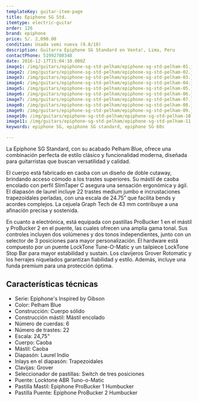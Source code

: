 ```yaml
---
templateKey: guitar-item-page
title: Epiphone SG Std.
itemtype: electric-guitar
order: 126
brand: epiphone
price: S/. 2,090.00
condition: Usada semi nueva (9.8/10)
description: Guitarra Epiphone SG Standard en Venta!, Lima, Peru
contactPhone: 51992780348
date: 2016-12-17T15:04:10.000Z
image1: /img/guitars/epiphone-sg-std-pelham/epiphone-sg-std-pelham-01.jpg
image2: /img/guitars/epiphone-sg-std-pelham/epiphone-sg-std-pelham-02.jpg
image3: /img/guitars/epiphone-sg-std-pelham/epiphone-sg-std-pelham-03.jpg
image4: /img/guitars/epiphone-sg-std-pelham/epiphone-sg-std-pelham-04.jpg
image5: /img/guitars/epiphone-sg-std-pelham/epiphone-sg-std-pelham-05.jpg
image6: /img/guitars/epiphone-sg-std-pelham/epiphone-sg-std-pelham-06.jpg
image7: /img/guitars/epiphone-sg-std-pelham/epiphone-sg-std-pelham-07.jpg
image8: /img/guitars/epiphone-sg-std-pelham/epiphone-sg-std-pelham-08.jpg
image9: /img/guitars/epiphone-sg-std-pelham/epiphone-sg-std-pelham-09.jpg
image10: /img/guitars/epiphone-sg-std-pelham/epiphone-sg-std-pelham-10.jpg
image11: /img/guitars/epiphone-sg-std-pelham/epiphone-sg-std-pelham-11.jpg
keywords: epiphone SG, epiphone SG standard, epiphone SG 60s

---
```

La Epiphone SG Standard, con su acabado Pelham Blue, ofrece una combinación perfecta de estilo clásico y funcionalidad moderna, diseñada para guitarristas que buscan versatilidad y calidad.

El cuerpo está fabricado en caoba con un diseño de doble cutaway, brindando acceso cómodo a los trastes superiores. Su mástil de caoba encolado con perfil SlimTaper C asegura una sensación ergonómica y ágil. El diapasón de laurel incluye 22 trastes medium jumbo e incrustaciones trapezoidales perladas, con una escala de 24.75” que facilita bends y acordes complejos. La cejuela Graph Tech de 43 mm contribuye a una afinación precisa y sostenida.

En cuanto a electrónica, está equipada con pastillas ProBucker 1 en el mástil y ProBucker 2 en el puente, las cuales ofrecen una amplia gama tonal. Sus controles incluyen dos volúmenes y dos tonos independientes, junto con un selector de 3 posiciones para mayor personalización. El hardware está compuesto por un puente LockTone Tune-O-Matic y un tailpiece LockTone Stop Bar para mayor estabilidad y sustain. Los clavijeros Grover Rotomatic y los herrajes niquelados garantizan fiabilidad y estilo. Además, incluye una funda premium para una protección óptima.

## Características técnicas

* Serie: Epiphone's Inspired by Gibson
* Color: Pelham Blue
* Construcción: Cuerpo sólido
* Construcción mástil: Mástil encolado
* Número de cuerdas: 6
* Número de trastes: 22
* Escala: 24,75"
* Cuerpo: Caoba
* Mástil: Caoba
* Diapasón: Laurel Indio
* Inlays en el diapasón: Trapezoidales
* Clavijas: Grover
* Seleccionador de pastillas: Switch de tres posiciones
* Puente: Locktone ABR Tuno-o-Matic
* Pastilla Mastil: Epiphone ProBucker 1 Humbucker
* Pastilla Puente: Epiphone ProBucker 2 Humbucker